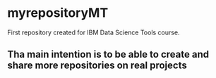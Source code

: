 # myrepositoryMT
First repository created for IBM Data Science Tools course.

## Tha main intention is to be able to create and share more repositories on real projects
